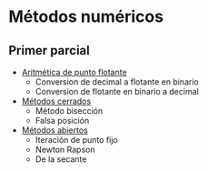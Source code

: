 
# Métodos numéricos

## Primer parcial

- [Aritmética de punto flotante](notebook/punto_flotante.ipynb)
  - Conversion de decimal a flotante en binario
  - Conversion de flotante en binario a decimal
- [Métodos cerrados](notebook/metodos_cerrados.ipynb)
  - Método bisección
  - Falsa posición
- [Métodos abiertos](notebook/metodos_abiertos.ipynb)
  - Iteración de punto fijo
  - Newton Rapson
  - De la secante
